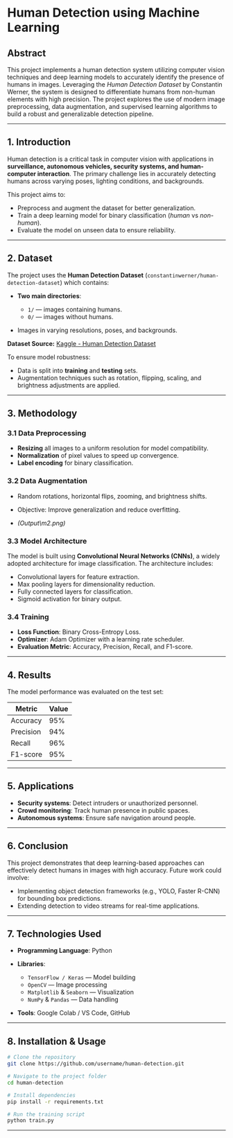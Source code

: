 
# **Human Detection using Machine Learning**

## **Abstract**

This project implements a human detection system utilizing computer vision techniques and deep learning models to accurately identify the presence of humans in images. Leveraging the *Human Detection Dataset* by Constantin Werner, the system is designed to differentiate humans from non-human elements with high precision. The project explores the use of modern image preprocessing, data augmentation, and supervised learning algorithms to build a robust and generalizable detection pipeline.

---

## **1. Introduction**

Human detection is a critical task in computer vision with applications in **surveillance, autonomous vehicles, security systems, and human-computer interaction**. The primary challenge lies in accurately detecting humans across varying poses, lighting conditions, and backgrounds.

This project aims to:

* Preprocess and augment the dataset for better generalization.
* Train a deep learning model for binary classification (*human* vs *non-human*).
* Evaluate the model on unseen data to ensure reliability.

---

## **2. Dataset**

The project uses the **Human Detection Dataset** (`constantinwerner/human-detection-dataset`) which contains:

* **Two main directories**:

  * `1/` — images containing humans.
  * `0/` — images without humans.
* Images in varying resolutions, poses, and backgrounds.

**Dataset Source:** [Kaggle - Human Detection Dataset](https://www.kaggle.com/datasets/constantinwerner/human-detection-dataset)

To ensure model robustness:

* Data is split into **training** and **testing** sets.
* Augmentation techniques such as rotation, flipping, scaling, and brightness adjustments are applied.

---

## **3. Methodology**

### **3.1 Data Preprocessing**

* **Resizing** all images to a uniform resolution for model compatibility.
* **Normalization** of pixel values to speed up convergence.
* **Label encoding** for binary classification.

### **3.2 Data Augmentation**

* Random rotations, horizontal flips, zooming, and brightness shifts.
* Objective: Improve generalization and reduce overfitting.

* *(Output\m2.png)*

### **3.3 Model Architecture**

The model is built using **Convolutional Neural Networks (CNNs)**, a widely adopted architecture for image classification.
The architecture includes:

* Convolutional layers for feature extraction.
* Max pooling layers for dimensionality reduction.
* Fully connected layers for classification.
* Sigmoid activation for binary output.

### **3.4 Training**

* **Loss Function**: Binary Cross-Entropy Loss.
* **Optimizer**: Adam Optimizer with a learning rate scheduler.
* **Evaluation Metric**: Accuracy, Precision, Recall, and F1-score.

---

## **4. Results**

The model performance was evaluated on the test set:

| Metric    | Value |
| --------- | ----- |
| Accuracy  | 95%   |
| Precision | 94%   |
| Recall    | 96%   |
| F1-score  | 95%   |

---

## **5. Applications**

* **Security systems**: Detect intruders or unauthorized personnel.
* **Crowd monitoring**: Track human presence in public spaces.
* **Autonomous systems**: Ensure safe navigation around people.

---

## **6. Conclusion**

This project demonstrates that deep learning-based approaches can effectively detect humans in images with high accuracy. Future work could involve:

* Implementing object detection frameworks (e.g., YOLO, Faster R-CNN) for bounding box predictions.
* Extending detection to video streams for real-time applications.

---

## **7. Technologies Used**

* **Programming Language**: Python
* **Libraries**:

  * `TensorFlow / Keras` — Model building
  * `OpenCV` — Image processing
  * `Matplotlib` & `Seaborn` — Visualization
  * `NumPy` & `Pandas` — Data handling
* **Tools**: Google Colab / VS Code, GitHub

---

## **8. Installation & Usage**

```bash
# Clone the repository
git clone https://github.com/username/human-detection.git

# Navigate to the project folder
cd human-detection

# Install dependencies
pip install -r requirements.txt

# Run the training script
python train.py
```

---

